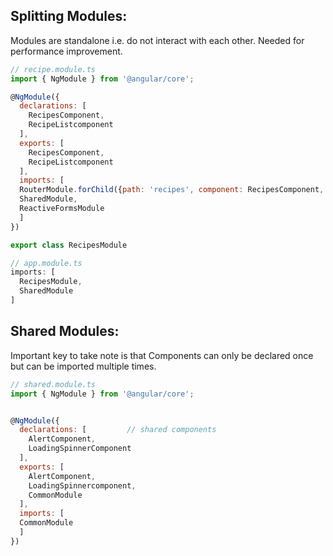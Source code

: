 ## Splitting Modules:
Modules are standalone i.e. do not interact with each other. Needed for performance improvement.
```javascript
// recipe.module.ts
import { NgModule } from '@angular/core';

@NgModule({
  declarations: [
    RecipesComponent,
    RecipeListcomponent
  ],
  exports: [
    RecipesComponent,
    RecipeListcomponent
  ], 
  imports: [
  RouterModule.forChild({path: 'recipes', component: RecipesComponent, canActivate: [AuthGuard}),
  SharedModule,
  ReactiveFormsModule
  ]
})

export class RecipesModule

// app.module.ts
imports: [
  RecipesModule,
  SharedModule
]
```
## Shared Modules:
Important key to take note is that Components can only be declared once but can be imported multiple times.
```javascript
// shared.module.ts
import { NgModule } from '@angular/core';


@NgModule({
  declarations: [         // shared components
    AlertComponent,
    LoadingSpinnerComponent
  ],
  exports: [
    AlertComponent,
    LoadingSpinnercomponent,
    CommonModule
  ], 
  imports: [
  CommonModule
  ]
})
```
